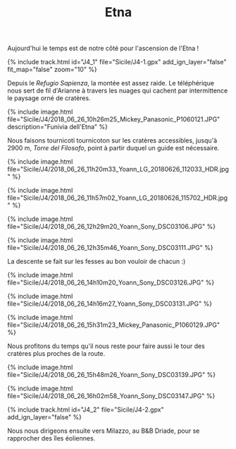 ﻿---
title: "Etna"
permalink: /Sicile/J4/
sidebar:
  nav: "sicile"
enable_tracks: true
---

Aujourd'hui le temps est de notre côté pour l'ascension de l'Etna !

{% include track.html id="J4_1" file="Sicile/J4-1.gpx" add_ign_layer="false" fit_map="false" zoom="10" %}

Depuis le *Refugio Sapienza*, la montée est assez raide. Le téléphérique nous sert de fil d'Arianne à travers les nuages qui cachent par intermittence le paysage orné de cratères.

{% include image.html file="Sicile/J4/2018_06_26_10h26m25_Mickey_Panasonic_P1060121.JPG" description="Funivia dell'Etna" %}

Nous faisons tournicoti tournicoton sur les cratères accessibles, jusqu'à 2900 m, *Torre del Filosofo*, point à partir duquel un guide est nécessaire.

{% include image.html file="Sicile/J4/2018_06_26_11h20m33_Yoann_LG_20180626_112033_HDR.jpg" %}

{% include image.html file="Sicile/J4/2018_06_26_11h57m02_Yoann_LG_20180626_115702_HDR.jpg" %}

{% include image.html file="Sicile/J4/2018_06_26_12h29m20_Yoann_Sony_DSC03106.JPG" %}

{% include image.html file="Sicile/J4/2018_06_26_12h35m46_Yoann_Sony_DSC03111.JPG" %}

La descente se fait sur les fesses au bon vouloir de chacun :)

{% include image.html file="Sicile/J4/2018_06_26_14h10m20_Yoann_Sony_DSC03126.JPG" %}

{% include image.html file="Sicile/J4/2018_06_26_14h16m27_Yoann_Sony_DSC03131.JPG" %}

{% include image.html file="Sicile/J4/2018_06_26_15h31m23_Mickey_Panasonic_P1060129.JPG" %}

Nous profitons du temps qu'il nous reste pour faire aussi le tour des cratères plus proches de la route.

{% include image.html file="Sicile/J4/2018_06_26_15h48m26_Yoann_Sony_DSC03139.JPG" %}

{% include image.html file="Sicile/J4/2018_06_26_16h02m58_Yoann_Sony_DSC03147.JPG" %}

{% include track.html id="J4_2" file="Sicile/J4-2.gpx" add_ign_layer="false" %}

Nous nous dirigeons ensuite vers Milazzo, au B&B Driade, pour se rapprocher des îles éoliennes.
